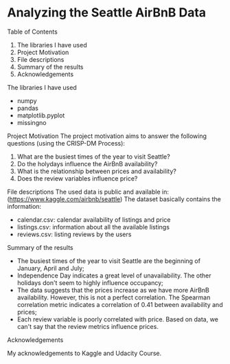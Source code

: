 # Analyzing the Seattle AirBnB Data

Table of Contents
1. The libraries I have used
2. Project Motivation
3. File descriptions
4. Summary of the results
5. Acknowledgements

The libraries I have used
- numpy 
- pandas
- matplotlib.pyplot 
- missingno 

Project Motivation
The project motivation aims to answer the following questions (using the CRISP-DM Process):
1. What are the busiest times of the year to visit Seattle?
2. Do the holydays influence the AirBnB availability?
3. What is the relationship between prices and availability?
4. Does the review variables influence price?

File descriptions
The used data is public and available in: (https://www.kaggle.com/airbnb/seattle)
The dataset basically contains the information:
- calendar.csv: calendar availability of listings and price
- listings.csv: information about all the available listings
- reviews.csv: listing reviews by the users

Summary of the results
- The busiest times of the year to visit Seattle are the beginning of January, April and July;
- Independence Day indicates a great level of unavailability. The other holidays don't seem to highly influence occupancy;
- The data suggests that the prices increase as we have more AirBnB availability. However, this is not a perfect correlation. The Spearman correlation metric indicates a correlation of 0.41 between availability and prices;
- Each review variable is poorly correlated with price. Based on data, we can't say that the review metrics influence prices.

Acknowledgements

My acknowledgements to Kaggle and Udacity Course.

